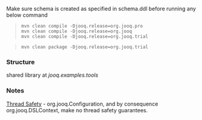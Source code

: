 Make sure schema is created as specified in schema.ddl before running any below command

>     mvn clean compile -Djooq.release=org.jooq.pro
>     mvn clean compile -Djooq.release=org.jooq
>     mvn clean compile -Djooq.release=org.jooq.trial

>     mvn clean package -Djooq.release=org.jooq.trial

### Structure
shared library at *jooq.examples.tools*

### Notes
[Thread Safety](https://www.jooq.org/doc/latest/manual/sql-building/dsl-context/thread-safety/) - org.jooq.Configuration, and by consequence org.jooq.DSLContext, make no thread safety guarantees.